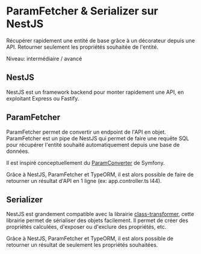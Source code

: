 # ParamFetcher & Serializer sur NestJS

Récupérer rapidement une entité de base grâce à un décorateur depuis une API.
Retourner seulement les propriétés souhaitée de l'entité.

Niveau: intermédiaire / avancé

## NestJS
NestJS est un framework backend pour monter rapidement une API,
en exploitant Express ou Fastify.

## ParamFetcher
ParamFetcher permet de convertir un endpoint de l'API en objet.
ParamFetcher est un pipe de NestJS qui permet de faire une requête SQL pour récupérer l'entité souhaité automatiquement depuis une base de données.
 
Il est inspiré conceptuellement du [ParamConverter](https://symfony.com/bundles/SensioFrameworkExtraBundle/current/annotations/converters.html) de Symfony.

Grâce à NestJS, ParamFetcher et TypeORM, il est alors possible de faire de retourner un résultat d'API en 1 ligne (ex: app.controller.ts l44).

## Serializer
NestJS est grandement compatible avec la librairie [class-transformer](https://github.com/typestack/class-transformer), cette librairie permet de sérialiser des objets facilement.
Il permet de créer des propriétés calculées, d'exposer ou d'exclure des propriétés, etc.

Grâce à NestJS, ParamFetcher et TypeORM, il est alors possible de retourner un résultat de seulement les propriétés souhaitées.
